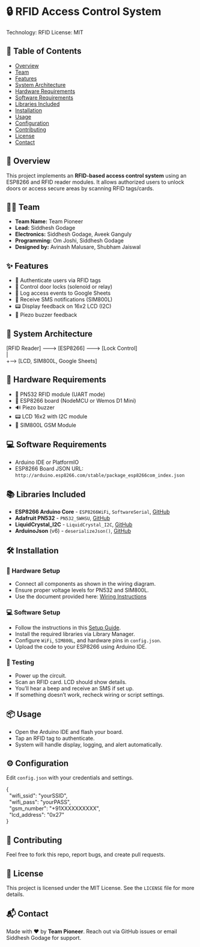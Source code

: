 <!DOCTYPE html>
<html lang="en">
<body>

<h1>🔒 RFID Access Control System</h1>
<p><span class="badge">Technology: RFID</span> <span class="badge">License: MIT</span></p>

<h2>📑 Table of Contents</h2>
<ul>
  <li><a href="#overview">Overview</a></li>
  <li><a href="#team">Team</a></li>
  <li><a href="#features">Features</a></li>
  <li><a href="#system-architecture">System Architecture</a></li>
  <li><a href="#hardware-requirements">Hardware Requirements</a></li>
  <li><a href="#software-requirements">Software Requirements</a></li>
  <li><a href="#libraries-included">Libraries Included</a></li>
  <li><a href="#installation">Installation</a></li>
  <li><a href="#usage">Usage</a></li>
  <li><a href="#configuration">Configuration</a></li>
  <li><a href="#contributing">Contributing</a></li>
  <li><a href="#license">License</a></li>
  <li><a href="#contact">Contact</a></li>
</ul>

<h2 id="overview">📌 Overview</h2>
<p>This project implements an <strong>RFID-based access control system</strong> using an ESP8266 and RFID reader modules. It allows authorized users to unlock doors or access secure areas by scanning RFID tags/cards.</p>

<h2 id="team">👨‍💻 Team</h2>
<ul>
  <li><strong>Team Name:</strong> Team Pioneer</li>
  <li><strong>Lead:</strong> Siddhesh Godage</li>
  <li><strong>Electronics:</strong> Siddhesh Godage, Aveek Ganguly</li>
  <li><strong>Programming:</strong> Om Joshi, Siddhesh Godage</li>
   <li><strong>Designed by:</strong> Avinash Malusare, Shubham Jaiswal</li></ul>

<h2 id="features">✨ Features</h2>
<ul>
  <li>🔑 Authenticate users via RFID tags</li>
  <li>🚪 Control door locks (solenoid or relay)</li>
  <li>📀 Log access events to Google Sheets</li>
  <li>📲 Receive SMS notifications (SIM800L)</li>
  <li>📟 Display feedback on 16x2 LCD (I2C)</li>
  <li>🔔 Piezo buzzer feedback</li>
</ul>

<h2 id="system-architecture">🧠 System Architecture</h2>
<div class="code">
[RFID Reader] ---> [ESP8266] ---> [Lock Control]<br>
                         |<br>
                         +--> [LCD, SIM800L, Google Sheets]
</div>

<h2 id="hardware-requirements">🔩 Hardware Requirements</h2>
<ul>
  <li>📶 PN532 RFID module (UART mode)</li>
  <li>📡 ESP8266 board (NodeMCU or Wemos D1 Mini)</li>
  <li>🔊 Piezo buzzer</li>
  <li>📟 LCD 16x2 with I2C module</li>
  <li>📲 SIM800L GSM Module</li>
</ul>

<h2 id="software-requirements">💻 Software Requirements</h2>
<ul>
  <li>Arduino IDE or PlatformIO</li>
  <li>ESP8266 Board JSON URL:<br> <code>http://arduino.esp8266.com/stable/package_esp8266com_index.json</code></li>
</ul>

<h2 id="libraries-included">📚 Libraries Included</h2>
<ul>
  <li><strong>ESP8266 Arduino Core</strong> - <code>ESP8266WiFi</code>, <code>SoftwareSerial</code>, <a href="https://github.com/esp8266/Arduino">GitHub</a></li>
  <li><strong>Adafruit PN532</strong> - <code>PN532_SWHSU</code>, <a href="https://github.com/adafruit/Adafruit-PN532">GitHub</a></li>
  <li><strong>LiquidCrystal_I2C</strong> - <code>LiquidCrystal_I2C</code>, <a href="https://github.com/marcoschwartz/LiquidCrystal_I2C">GitHub</a></li>
  <li><strong>ArduinoJson</strong> (v6) - <code>deserializeJson()</code>, <a href="https://github.com/bblanchon/ArduinoJson">GitHub</a></li>
</ul>

<h2 id="installation">🛠️ Installation</h2>

<h3>🔌 Hardware Setup</h3>
<ul>
  <li>Connect all components as shown in the wiring diagram.</li>
  <li>Ensure proper voltage levels for PN532 and SIM800L.</li>
  <li>Use the document provided here: <a href="<link-to-instructions>">Wiring Instructions</a></li>
</ul>

<h3>💻 Software Setup</h3>
<ul>
  <li>Follow the instructions in this <a href="<link-to-google-sheet>">Setup Guide</a>.</li>
  <li>Install the required libraries via Library Manager.</li>
  <li>Configure <code>WiFi</code>, <code>SIM800L</code>, and hardware pins in <code>config.json</code>.</li>
  <li>Upload the code to your ESP8266 using Arduino IDE.</li>
</ul>

<h3>🧪 Testing</h3>
<ul>
  <li>Power up the circuit.</li>
  <li>Scan an RFID card. LCD should show details.</li>
  <li>You’ll hear a beep and receive an SMS if set up.</li>
  <li>If something doesn’t work, recheck wiring or script settings.</li>
</ul>

<h2 id="usage">📦 Usage</h2>
<ul>
  <li>Open the Arduino IDE and flash your board.</li>
  <li>Tap an RFID tag to authenticate.</li>
  <li>System will handle display, logging, and alert automatically.</li>
</ul>

<h2 id="configuration">⚙️ Configuration</h2>
<p>Edit <code>config.json</code> with your credentials and settings.</p>
<div class="code">
{<br>
&nbsp;&nbsp;"wifi_ssid": "yourSSID",<br>
&nbsp;&nbsp;"wifi_pass": "yourPASS",<br>
&nbsp;&nbsp;"gsm_number": "+91XXXXXXXXXX",<br>
&nbsp;&nbsp;"lcd_address": "0x27"<br>
}
</div>

<h2 id="contributing">🤝 Contributing</h2>
<p>Feel free to fork this repo, report bugs, and create pull requests.</p>

<h2 id="license">📄 License</h2>
<p>This project is licensed under the MIT License. See the <code>LICENSE</code> file for more details.</p>

<h2 id="contact">📬 Contact</h2>
<p>Made with ❤️ by <strong>Team Pioneer</strong>. Reach out via GitHub issues or email Siddhesh Godage for support.</p>

</body>
</html>
